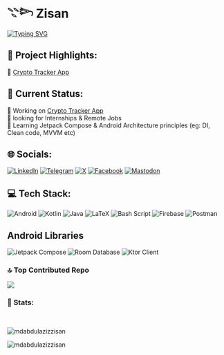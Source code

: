<h1 align="left">𓇢𓆸 Zisan</h1>

<a href="https://git.io/typing-svg"><img src="https://readme-typing-svg.demolab.com?font=Fira+Code&duration=2500&pause=1000&center=false&vCenter=false&random=false&width=435&lines=Android+Developer;Open+to+job+opportunities;" alt="Typing SVG" /></a>

<!-- 
<div align="center">
<h2>🐍 My Contributions 🐍</h2>
<picture>
  <source media="(prefers-color-scheme: dark)" srcset="https://raw.githubusercontent.com/mdabdulazizzisan/mdabdulazizzisan/output/github-contribution-grid-snake-dark.svg">
  <source media="(prefers-color-scheme: light)" srcset="https://raw.githubusercontent.com/mdabdulazizzisan/mdabdulazizzisan/output/github-contribution-grid-snake.svg">
  <img alt="github contribution grid snake animation" src="https://raw.githubusercontent.com/mdabdulazizzisan/mdabdulazizzisan/output/github-contribution-grid-snake.svg">
</picture>
<br><br>
</div>
 -->
 ## 💫 Project Highlights:
💸 [Crypto Tracker App](https://github.com/mdabdulazizzisan/Crypto-Tracker)<br>

## 💫 Current Status:
🔭 Working on [Crypto Tracker App](https://github.com/mdabdulazizzisan/Crypto-Tracker)<br>
🤝 looking for Internships & Remote Jobs<br>
🌱 Learning Jetpack Compose & Android Architecture principles (eg: DI, Clean code, MVVM etc)


## 🌐 Socials:
[![LinkedIn](https://img.shields.io/badge/LinkedIn-%230077B5.svg?style=for-the-badge&logo=linkedin&logoColor=white)](https://linkedin.com/in/mdabdulazizzisan) [![Telegram](https://img.shields.io/badge/-TELEGRAM-%232B90D9?style=for-the-badge&logo=telegram&logoColor=white)](https://t.me/mdabdulazizzisan) [![X](https://img.shields.io/badge/X-black.svg?style=for-the-badge&logo=X&logoColor=white)](https://x.com/abdulazizzisan) [![Facebook](https://img.shields.io/badge/Facebook-%231877F2.svg?style=for-the-badge&logo=Facebook&logoColor=white)](https://facebook.com/mdabdulazizzisan) [![Mastodon](https://img.shields.io/badge/-MASTODON-%232B90D9?style=for-the-badge&logo=mastodon&logoColor=white)](https://mastodon.social/@mdabdulazizzisan)  

## 💻 Tech Stack:
![Android](https://img.shields.io/badge/Android%20Development-%233DDC84.svg?style=for-the-badge&logo=android&logoColor=white)
![Kotlin](https://img.shields.io/badge/kotlin-%23c918e1.svg?style=for-the-badge&logo=kotlin&logoColor=white) 
![Java](https://img.shields.io/badge/java-%23ED8B00.svg?style=for-the-badge&logo=openjdk&logoColor=white) 
![LaTeX](https://img.shields.io/badge/latex-%23008080.svg?style=for-the-badge&logo=latex&logoColor=white) 
![Bash Script](https://img.shields.io/badge/bash_script-%23121011.svg?style=for-the-badge&logo=gnu-bash&logoColor=white) 
![Firebase](https://img.shields.io/badge/firebase-%23039BE5.svg?style=for-the-badge&logo=firebase) 
![Postman](https://img.shields.io/badge/Postman-FF6C37?style=for-the-badge&logo=postman&logoColor=white)

## Android Libraries
![Jetpack Compose](https://img.shields.io/badge/Jetpack%20Compose-%234285F4.svg?style=for-the-badge&logo=jetpackcompose&logoColor=white&textColor=white)
![Room Database](https://img.shields.io/badge/Room%20Database-%23191a19.svg?style=for-the-badge&logo=apache&logoColor=white&textColor=white)
![Ktor Client](https://img.shields.io/badge/Ktor%20Client-%23744fbf.svg?style=for-the-badge&logo=internetcomputer&logoColor=white&textColor=white)

### 🔝 Top Contributed Repo
![](https://github-contributor-stats.vercel.app/api?username=mdabdulazizzisan&limit=5&theme=dark&combine_all_yearly_contributions=true)


<!--
## 📊 GitHub Stats:
![](https://github-readme-stats.vercel.app/api?username=mdabdulazizzisan&theme=dark&hide_border=false&include_all_commits=true&count_private=true)<br/>
![](https://github-readme-streak-stats.herokuapp.com/?user=mdabdulazizzisan&theme=dark&hide_border=false)<br/>
![](https://github-readme-stats.vercel.app/api/top-langs/?username=mdabdulazizzisan&theme=dark&hide_border=false&include_all_commits=true&count_private=true&layout=compact)
-->

<!-- Proudly created with GPRM ( https://gprm.itsvg.in ) -->
<h3 align="left">📜 Stats:</h3>
<br>

<p><img src="https://github-readme-stats.vercel.app/api/top-langs?username=mdabdulazizzisan&show_icons=true&locale=en&layout=compact" alt="mdabdulazizzisan" /></p>
<!-- <p align="right">&nbsp;<img align="center" src="https://github-readme-stats.vercel.app/api?username=mdabdulazizzisan&show_icons=true&locale=en" alt="mdabdulazizzisan" /></p> -->

<p><img src="https://github-readme-streak-stats.herokuapp.com/?user=mdabdulazizzisan&" alt="mdabdulazizzisan" /></p>
